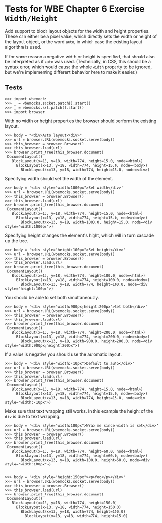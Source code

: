 Tests for WBE Chapter 6 Exercise `Width/Height`
=======================

Add support to block layout objects for the width and height
properties. These can either be a pixel value, which directly sets the
width or height of the layout object, or the word `auto`, in which
case the existing layout algorithm is used.

If for some reason a negative width or height is specified, that
should also be interpreted as if `auto` was used. (Technically, in
CSS, this should be a syntax error, which would cause the whole
`width` property to be ignored, but we're implementing different
behavior here to make it easier.)

Tests
-----

    >>> import wbemocks
    >>> _ = wbemocks.socket.patch().start()
    >>> _ = wbemocks.ssl.patch().start()
    >>> import browser

With no width or height properties the browser should perform the existing layout.

    >>> body = "<div>Auto layout</div>"
    >>> url = browser.URL(wbemocks.socket.serve(body))
    >>> this_browser = browser.Browser()
    >>> this_browser.load(url)
    >>> browser.print_tree(this_browser.document)
     DocumentLayout()
       BlockLayout(x=13, y=18, width=774, height=15.0, node=<html>)
         BlockLayout(x=13, y=18, width=774, height=15.0, node=<body>)
           BlockLayout(x=13, y=18, width=774, height=15.0, node=<div>)

Specifying width should set the width of the element.

    >>> body = '<div style="width:1000px">Set width</div>'
    >>> url = browser.URL(wbemocks.socket.serve(body))
    >>> this_browser = browser.Browser()
    >>> this_browser.load(url)
    >>> browser.print_tree(this_browser.document)
     DocumentLayout()
       BlockLayout(x=13, y=18, width=774, height=15.0, node=<html>)
         BlockLayout(x=13, y=18, width=774, height=15.0, node=<body>)
           BlockLayout(x=13, y=18, width=1000.0, height=15.0, node=<div style="width:1000px">)

Specifying height changes the element's hight, which will in turn cascade up the tree.

    >>> body = '<div style="height:100px">Set height</div>'
    >>> url = browser.URL(wbemocks.socket.serve(body))
    >>> this_browser = browser.Browser()
    >>> this_browser.load(url)
    >>> browser.print_tree(this_browser.document)
     DocumentLayout()
       BlockLayout(x=13, y=18, width=774, height=100.0, node=<html>)
         BlockLayout(x=13, y=18, width=774, height=100.0, node=<body>)
           BlockLayout(x=13, y=18, width=774, height=100.0, node=<div style="height:100px">)

You should be able to set both simultaneously.

    >>> body = '<div style="width:900px;height:200px">Set both</div>'
    >>> url = browser.URL(wbemocks.socket.serve(body))
    >>> this_browser = browser.Browser()
    >>> this_browser.load(url)
    >>> browser.print_tree(this_browser.document)
     DocumentLayout()
       BlockLayout(x=13, y=18, width=774, height=200.0, node=<html>)
         BlockLayout(x=13, y=18, width=774, height=200.0, node=<body>)
           BlockLayout(x=13, y=18, width=900.0, height=200.0, node=<div style="width:900px;height:200px">)

If a value is negative you should use the automatic layout.

    >>> body = '<div style="width:-10px">Default to auto</div>'
    >>> url = browser.URL(wbemocks.socket.serve(body))
    >>> this_browser = browser.Browser()
    >>> this_browser.load(url)
    >>> browser.print_tree(this_browser.document)
     DocumentLayout()
       BlockLayout(x=13, y=18, width=774, height=15.0, node=<html>)
         BlockLayout(x=13, y=18, width=774, height=15.0, node=<body>)
           BlockLayout(x=13, y=18, width=774, height=15.0, node=<div style="width:-10px">)

Make sure that text wrapping still works.
In this example the height of the `div` is due to text wrapping.

    >>> body = '<div style="width:100px">Wrap me since width is set</div>'
    >>> url = browser.URL(wbemocks.socket.serve(body))
    >>> this_browser = browser.Browser()
    >>> this_browser.load(url)
    >>> browser.print_tree(this_browser.document)
     DocumentLayout()
       BlockLayout(x=13, y=18, width=774, height=60.0, node=<html>)
         BlockLayout(x=13, y=18, width=774, height=60.0, node=<body>)
           BlockLayout(x=13, y=18, width=100.0, height=60.0, node=<div style="width:100px">)


    >>> body = '<div style="height:150px"><p>foo</p></div>'
    >>> url = browser.URL(wbemocks.socket.serve(body))
    >>> this_browser = browser.Browser()
    >>> this_browser.load(url)
    >>> browser.print_tree(this_browser.document)
     DocumentLayout()
       BlockLayout(x=13, y=18, width=774, height=150.0)
         BlockLayout(x=13, y=18, width=774, height=150.0)
           BlockLayout(x=13, y=18, width=774, height=150.0)
             BlockLayout(x=13, y=18, width=774, height=15.0)
